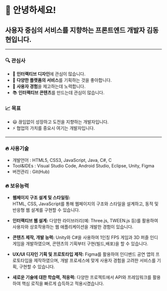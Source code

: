 # 👋 안녕하세요!

## 사용자 중심의 서비스를 지향하는 프론트엔드 개발자 김동현입니다.

---

### 🔍 관심사
- 💬 **인터랙티브 디자인**에 관심이 많습니다.
- 🚀 **다양한 플랫폼의 서비스**를 기획하는 것을 좋아합니다.
- 💜 **사용자 경험**을 제고하는데 노력합니다.
- 📚 **인터랙티브 콘텐츠**를 만드는데 관심이 많습니다.

### 📈 목표
- 😃 끊임없이 성장하고 도전을 지향하는 개발자입니다.
- ⚡ 협업의 가치를 중요시 여기는 개발자입니다.
---

### 🔥 사용기술
- 개발언어 : HTML5, CSS3, JavaScript, Java, C#, C
- Tool&IDEs : Visual Studio Code, Android Studio, Eclipse, Unity, Figma
- 버전관리 : Git(Hub)

### 🔥 보유능력 
- **웹페이지 구조 설계 및 스타일링:** <br>
    HTML, CSS, JavaScript를 통해 웹페이지의 구조와 스타일을 설계하고,
    동적 및 반응형 웹 설계를 구현할 수 있습니다.
  
- **인터랙티브 웹 설계:**
    다양한 라이브러리(예: Three.js, TWEEN.js 등)를 활용하여 사용자와 상호작용하는
    웹 애플리케이션을 개발한 경험이 있습니다.

- **콘텐츠 제작, 개발 능력:**
    Unity와 C#을 사용하여 1인칭 FPS 게임과 3D 퍼즐 인디게임을 개발하였으며,
    콘텐츠의 기획부터 구현(빌드,배포)을 할 수 있습니다.
  
- **UX/UI 디자인 기획 및 프로토타입 제작:**
    Figma를 활용하여 인디밴드 공연 앱의 프로토타입을 제작하였으며,
    개발 프로세스에 맞게 사용자 경험을 고려한 서비스를 기획, 구현할 수 있습니다.
  
- **새로운 기술에 대한 학습력, 적응력:**
    다양한 프로젝트에서 API와 프레임워크를 활용하여 핵심 로직을 빠르게 습득하고 적용시켰습니다.
